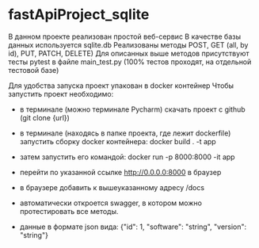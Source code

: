 # fastApiProject_sqlite
В данном проекте реализован простой веб-сервис 
В качестве базы данных используется sqlite.db
Реализованы методы POST, GET (all, by id), PUT, PATCH, DELETE)
Для описанных выше методов присутствуют тесты pytest в файле main_test.py (100% тестов проходят, на отдельной тестовой базе)

Для удобства запуска проект упакован в docker контейнер
Чтобы запустить проект необходимо:
  - в терминале (можно терминале Pycharm) скачать проект с github (git clone {url})
  - в терминале (находясь в папке проекта, где лежит dockerfile) запустить сборку docker контейнера: docker build . -t app
  - затем запустить его командой: docker run -p 8000:8000 -it app
  - перейти по указанной ссылке http://0.0.0.0:8000 в браузер
  - в браузере добавить к вышеуказанному адресу /docs
  - автоматически откроется swagger, в котором можно протестировать все методы.

 - данные в формате json вида: {"id": 1, "software": "string", "version": "string"}
